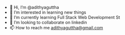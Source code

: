 - 👋 Hi, I’m @adithyaguttha
- 👀 I’m interested in learning new things
- 🌱 I’m currently learning Full Stack Web Development St
- 💞️ I’m looking to collaborate on linkedin
- 📫 How to reach me adithyaguttha@gmail.com

<!---
adithyacodera/adithyacoder is a ✨ special ✨ repository because its `README.md` (this file) appears on your GitHub profile.
You can click the Preview link to take a look at your changes.
--->
